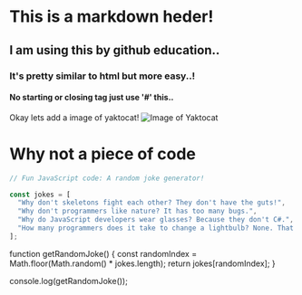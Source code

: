# This is a markdown heder!
## I am using this by github education..
### It's pretty similar to html but more easy..!
#### No starting or closing tag just use '#' this..

Okay lets add a image of yaktocat!
![Image of Yaktocat](https://octodex.github.com/images/yaktocat.png)

# Why not a piece of code
```javascript
// Fun JavaScript code: A random joke generator!

const jokes = [
  "Why don't skeletons fight each other? They don't have the guts!",
  "Why don't programmers like nature? It has too many bugs.",
  "Why do JavaScript developers wear glasses? Because they don't C#.",
  "How many programmers does it take to change a lightbulb? None. That's a hardware problem."
];
```

function getRandomJoke() {
  const randomIndex = Math.floor(Math.random() * jokes.length);
  return jokes[randomIndex];
}

console.log(getRandomJoke());

